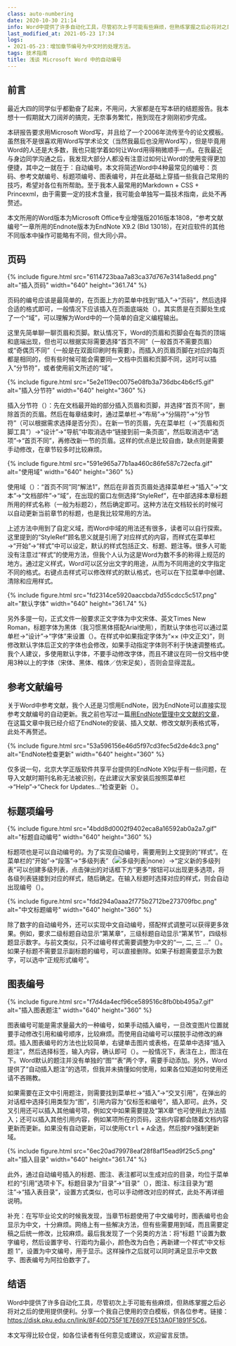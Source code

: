```yaml
---
class: auto-numbering
date: 2020-10-30 21:14
info: Word中提供了许多自动化工具，尽管初次上手可能有些麻烦，但熟练掌握之后必将对之后的使用提供便利。
last_modified_at: 2021-05-23 17:34
logs: 
- 2021-05-23：增加章节编号为中文时的处理方法。
tags: 技术指南
title: 浅谈 Microsoft Word 中的自动编号
---
```

## 前言

最近大四的同学似乎都勤奋了起来，不用问，大家都是在写本研的结题报告。我本想十一假期就大刀阔斧的搞完，无奈事务繁忙，拖到现在才刚刚初步完成。

本研报告要求用Microsoft Word写，并且给了一个2006年流传至今的论文模板。虽然我不是很喜欢用Word写学术论文（当然我最后也没用Word写），但是毕竟用Word的人还是大多数，我也只能学着如何让Word用得稍微顺手一点。在我最近与身边同学沟通之后，我发现大部分人都没有注意过如何让Word的使用变得更加便捷，其中之一就在于：自动编号。本文将简述Word中4种最常见的编号：页码、参考文献编号、标题项编号、图表编号，并在此基础上穿插一些我自己常用的技巧，希望对各位有所帮助。至于我本人最常用的Markdown + CSS + Princexml，由于需要一定的技术含量，我可能会单独写一篇技术指南，此处不再赘述。

本文所用的Word版本为Microsoft Office专业增强版2016版本1808，“参考文献编号”一章所用的Endnote版本为EndNote X9.2 (Bld 13018)，在对应软件的其他不同版本中操作可能略有不同，但大同小异。

## 页码

{% include figure.html src="6114723baa7a83ca37d767e3141a8edd.png" alt="插入页码" width="640" height="361.74" %}

页码的编号应该是最简单的，在页面上方的菜单中找到“插入”→“页码”，然后选择合适的格式即可，一般情况下应该插入在页面底端处（<a class="xref-figure" href="#figure-6114723baa7a83ca37d767e3141a8eddd8d4cdc1a27c2087.png"></a>）。其实质是在页脚处生成了一个“域”，可以理解为Word中的一个简单的自定义编程输出。

这里先简单聊一聊页眉和页脚。默认情况下，Word的页眉和页脚会在每页的顶端和底端出现，但也可以根据实际需要选择“首页不同”（一般首页不需要页眉）或“奇偶页不同”（一般是在双面印刷时有需要）。而插入的页眉页脚在对应的每页都是相同的，但有些时候可能会需要同一文档中页眉和页脚不同，这时可以插入“分节符”，或者使用前文所述的“域”。

{% include figure.html src="5e2e119ec0075e08fb3a736dbc4b6cf5.gif" alt="插入分节符" width="640" height="360" %}

插入分节符（<a class="xref-figure" href="#figure-5e2e119ec0075e08fb3a736dbc4b6cf525a7a1060b3227af.gif"></a>）：先在文档最开始的部分插入页眉和页脚，并选择“首页不同”，删除首页的页眉。然后在每章结束时，通过菜单栏→“布局”→“分隔符”→“分节符”（可以根据需求选择是否分页）。在新一节的页眉，先在菜单栏（→“页眉和页脚工具”）→“设计”→“导航”中取消选中“链接到前一条页面”，然后取消选中“选项”→“首页不同”，再修改新一节的页眉。这样的优点是比较自由，缺点则是需要手动修改，在章节较多时比较麻烦。

{% include figure.html src="591e965a77b1aa460c86fe587c72ecfa.gif" alt="使用域" width="640" height="360" %}

使用域（<a class="xref-figure" href="#figure-591e965a77b1aa460c86fe587c72ecfa424ac602451f3a04.gif"></a>）：“首页不同”同“解法1”，然后在非首页页眉处选择菜单栏→“插入”→“文本”→“文档部件”→“域”，在出现的窗口左侧选择“StyleRef”，在中部选择本章标题所用的样式名称（一般为标题2），然后确定即可。这种方法在文档较长的时候可以自动更新当前章节的标题，也是我比较常用的方法。

上述方法中用到了自定义域，而Word中域的用法还有很多，读者可以自行探索。这里提到的“StyleRef”顾名思义就是引用了对应样式的内容，而样式在菜单栏→“开始”→“样式”中可以设定，默认的样式包括正文、标题、题注等。很多人可能没有注意过“样式”的使用方法，但我个人认为这是Word为数不多的称得上规范的地方。通过定义样式，Word可以区分出文字的用途，从而为不同用途的文字指定不同的格式。右键点击样式可以修改样式的默认格式，也可以在下拉菜单中创建、清除和应用样式。

{% include figure.html src="fd2314ce5920aaccbda7d55cdcc5c517.png" alt="默认字体" width="640" height="361.74" %}

另外多提一句，正式文件一般要求正文字体为中文宋体、英文Times New Roman，标题字体为黑体（我习惯黑体搭配Arial使用），而默认字体也可以通过菜单栏→“设计”→“字体”来设置（<a class="xref-figure" href="#figure-fd2314ce5920aaccbda7d55cdcc5c51724c6214059783bd6.png"></a>）。在样式中如果指定字体为“×× (中文正文)”，则修改默认字体后正文的字体也会修改，如果手动指定字体则不利于快速调整格式。我个人建议，多使用默认字体，不要手动修改字体，而且不建议在同一份文档中使用3种以上的字体（宋体、黑体、楷体／仿宋足矣），否则会显得混乱。

## 参考文献编号

关于Word中参考文献，我个人还是习惯用EndNote，因为EndNote可以直接实现参考文献编号的自动更新。我之前也写过一篇[用EndNote管理中文文献的文章](https://xzonn.top/posts/Managing-Chinese-Literature-with-EndNote.html)，在这篇文章中我已经介绍了EndNote的安装、插入文献、修改文献列表格式等，此处不再赘述。

{% include figure.html src="53a596156e46d5f97cd3fec5d2de4dc3.png" alt="EndNote检查更新" width="640" height="360" %}

仅多说一句，北京大学正版软件共享平台提供的EndNote X9似乎有一些问题，在导入文献时期刊名称无法被识别，在此建议大家安装后按照菜单栏→“Help”→“Check for Updates...”检查更新（<a class="xref-figure" href="#figure-53a596156e46d5f97cd3fec5d2de4dc319dc2b9c940f5554.png"></a>）。

## 标题项编号

{% include figure.html src="4bdd8d0002f9402eca8a16592ab0a2a7.gif" alt="标题自动编号" width="640" height="360" %}

标题项也是可以自动编号的。为了实现自动编号，需要用到上文提到的“样式”。在菜单栏的“开始”→“段落”→“多级列表”（![多级列表\|none](e57dabb960b816bdb361bec48c54bdfe.png)）→“定义新的多级列表”可以创建多级列表，点击弹出的对话框下方“更多”按钮可以出现更多选项，将各级列表链接到对应的样式，随后确定。在输入标题时选择对应的样式，则会自动出现编号（<a class="xref-figure" href="#figure-4bdd8d0002f9402eca8a16592ab0a2a7eb41aae2e013480a.gif"></a>）。

{% include figure.html src="fdd294a0aaa2f775b2712be273709fbc.png" alt="中文标题编号" width="640" height="360" %}

除了数字的自动编号外，还可以实现中文自动编号，搭配样式调整可以获得更多效果。例如，要求二级标题自动显示“第某章”，三级标题自动显示“第某节”，四级标题显示数字。与前文类似，只不过编号样式需要调整为中文的“一, 二, 三 ...”（<a class="xref-figure" href="#figure-fdd294a0aaa2f775b2712be273709fbc41a9f061505e6663.png"></a>）。如果子标题不需要显示副标题的编号，可以直接删除。如果子标题需要显示为数字，可以选中“正规形式编号”。

## 图表编号

{% include figure.html src="f7d4da4ecf96ce589516c8fb0bb495a7.gif" alt="插入图表题注" width="640" height="360" %}

图表编号可能是需求量最大的一种编号，如果手动插入编号，一旦改变图片位置就要手动修改引用和编号顺序，比较麻烦。而使用自动编号可以摆脱手动修改的麻烦。插入图表编号的方法也比较简单，右键单击图片或表格，在菜单中选择“插入题注”，然后选择标签，输入内容，确认即可（<a class="xref-figure" href="#figure-f7d4da4ecf96ce589516c8fb0bb495a70ec7d539ddcfec02.gif"></a>）。一般情况下，表注在上，图注在下。Word默认的题注并没有单独的“图”“表”两个字，需要手动添加。另外，Word提供了“自动插入题注”的选项，但我并未搞懂如何使用，如果各位知道如何使用还请不吝赐教。

如果需要在正文中引用题注，则需要找到菜单栏→“插入”→“交叉引用”，在弹出的对话框中选择引用类型为“图”，引用内容为“仅标签和编号”，插入即可。此外，交叉引用还可以插入其他编号项，例如文中如果需要提及“第X章”也可使用此方法插入；还可以插入其他引用内容，例如某项所在的页码，这些内容都会随着文档内容更新而更新。如果没有自动更新，可以使用<kbd>Ctrl</kbd> + <kbd>A</kbd>全选，然后按<kbd>F9</kbd>强制更新域。

{% include figure.html src="6ec20ad79978eaf28f8af15ead9f25c5.png" alt="插入目录" width="640" height="361.74" %}

此外，通过自动编号插入的标题、图注、表注都可以生成对应的目录，均位于菜单栏的“引用”选项卡下。标题目录为“目录”→“目录”（<a class="xref-figure" href="#figure-6ec20ad79978eaf28f8af15ead9f25c59878cd02bc702b31.png"></a>），图注、标注目录为“题注”→“插入表目录”，设置方式类似，也可以手动修改对应的样式，此处不再详细说明。

补充：在写毕业论文的时候我发现，当章节标题使用了中文编号时，图表编号也会显示为中文，十分麻烦。网络上有一些解决方法，但有些需要用到域，而且需要定稿之后统一修改，比较麻烦。最后我发现了一个另类的方法：将“标题 1”设置为数字编号，然后设置字号、行距均为最小，颜色改为白色；再新建一个样式“中文标题 1”，设置为中文编号，用于显示。这样操作之后就可以同时满足显示中文数字、图表编号为阿拉伯数字了。

## 结语

Word中提供了许多自动化工具，尽管初次上手可能有些麻烦，但熟练掌握之后必将对之后的使用提供便利。分享一个我自己使用的空白模板，供各位参考。链接：<https://disk.pku.edu.cn/link/8F40D755F1E7E697FE513A0F1891F5C6>。

本文写得比较仓促，如各位读者有任何意见或建议，欢迎留言反馈。